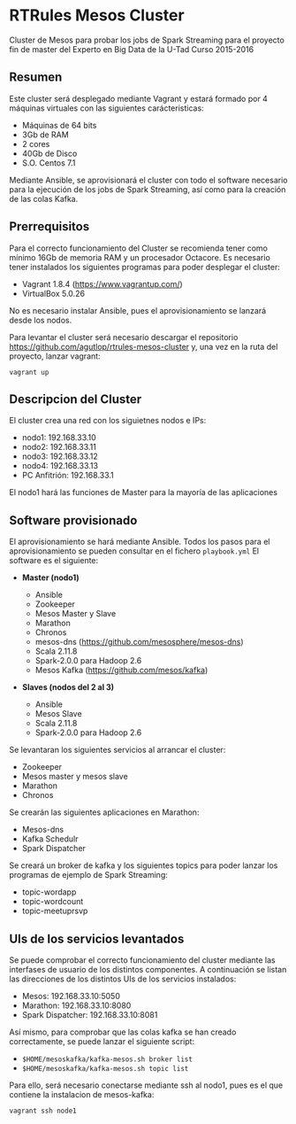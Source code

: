 # RTRules Mesos Cluster

Cluster de Mesos para probar los jobs de Spark Streaming para el proyecto fin de master del Experto en Big Data de la U-Tad Curso 2015-2016

## Resumen

Este cluster será desplegado mediante Vagrant y estará formado por 4 máquinas virtuales con las siguientes carácteristicas:
* Máquinas de 64 bits
* 3Gb de RAM
* 2 cores
* 40Gb de Disco
* S.O. Centos 7.1

Mediante Ansible, se aprovisionará el cluster con todo el software necesario para la ejecución de los jobs de Spark Streaming, así como para la creación de las colas Kafka.

## Prerrequisitos

Para el correcto funcionamiento del Cluster se recomienda tener como mínimo 16Gb de memoria RAM y un procesador Octacore.
Es necesario tener instalados los siguientes programas para poder desplegar el cluster:
* Vagrant 1.8.4 (https://www.vagrantup.com/)
* VirtualBox 5.0.26

No es necesario instalar Ansible, pues el aprovisionamiento se lanzará desde los nodos.

Para levantar el cluster será necesario descargar el repositorio https://github.com/agutlop/rtrules-mesos-cluster y, una vez en la ruta del proyecto, lanzar vagrant:

`vagrant up`


## Descripcion del Cluster

El cluster crea una red con los siguietnes nodos e IPs:
* nodo1: 192.168.33.10
* nodo2: 192.168.33.11
* nodo3: 192.168.33.12
* nodo4: 192.168.33.13
* PC Anfitrión: 192.168.33.1

El nodo1 hará las funciones de Master para la mayoría de las aplicaciones

## Software provisionado

El aprovisionamiento se hará mediante Ansible. Todos los pasos para el aprovisionamiento se pueden consultar en el fichero `playbook.yml`
El software es el siguiente:
* **Master (nodo1)**
  * Ansible
  * Zookeeper
  * Mesos Master y Slave
  * Marathon
  * Chronos
  * mesos-dns (https://github.com/mesosphere/mesos-dns)
  * Scala 2.11.8
  * Spark-2.0.0 para Hadoop 2.6
  * Mesos Kafka (https://github.com/mesos/kafka)
 
* **Slaves (nodos del 2 al 3)**
  * Ansible
  * Mesos Slave
  * Scala 2.11.8
  * Spark-2.0.0 para Hadoop 2.6

Se levantaran los siguientes servicios al arrancar el cluster:
* Zookeeper
* Mesos master y mesos slave
* Marathon
* Chronos

Se crearán las siguientes aplicaciones en Marathon:
* Mesos-dns
* Kafka Schedulr
* Spark Dispatcher

Se creará un broker de kafka y los siguientes topics para poder lanzar los programas de ejemplo de Spark Streaming:
* topic-wordapp
* topic-wordcount
* topic-meetuprsvp

## UIs de los servicios levantados

Se puede comprobar el correcto funcionamiento del cluster mediante las interfases de usuario de los distintos componentes. A continuación se listan las direcciones de los distintos UIs de los servicios instalados:
* Mesos: 192.168.33.10:5050
* Marathon: 192.168.33.10:8080
* Spark Dispatcher: 192.168.33.10:8081

Así mismo, para comprobar que las colas kafka se han creado correctamente, se puede lanzar el siguiente script:
* `$HOME/mesoskafka/kafka-mesos.sh broker list`
* `$HOME/mesoskafka/kafka-mesos.sh topic list`

Para ello, será necesario conectarse mediante ssh al nodo1, pues es el que contiene la instalacion de mesos-kafka:

`vagrant ssh node1`














    
